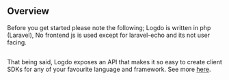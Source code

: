 <a name="section-1"></a>
## Overview

Before you get started please note the following; Logdo is written in php (Laravel), No frontend js is used except for laravel-echo and its not user facing. 
##
That being said, Logdo exposes an API that makes it so easy to create client SDKs for any of your favourite language and framework. See more [here](/{{route}}/{{version}}/apis-and-sdks).
